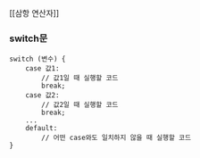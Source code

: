 [[삼항 연산자]]



### switch문
```
switch (변수) {
    case 값1:
        // 값1일 때 실행할 코드
        break;
    case 값2:
        // 값2일 때 실행할 코드
        break;
    ...
    default:
        // 어떤 case와도 일치하지 않을 때 실행할 코드
}

```